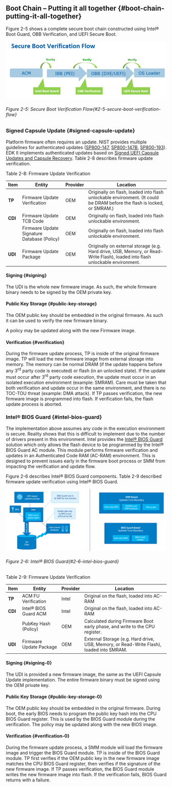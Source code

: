 <!--- @file
  boot-chain-putting-it-all-together.md for Understanding the UEFI Secure Boot Chain

  Copyright (c) 2019, Intel Corporation. All rights reserved.<BR>

  Redistribution and use in source (original document form) and 'compiled'
  forms (converted to PDF, epub, HTML and other formats) with or without
  modification, are permitted provided that the following conditions are met:

  1) Redistributions of source code (original document form) must retain the
     above copyright notice, this list of conditions and the following
     disclaimer as the first lines of this file unmodified.

  2) Redistributions in compiled form (transformed to other DTDs, converted to
     PDF, epub, HTML and other formats) must reproduce the above copyright
     notice, this list of conditions and the following disclaimer in the
     documentation and/or other materials provided with the distribution.

  THIS DOCUMENTATION IS PROVIDED BY TIANOCORE PROJECT "AS IS" AND ANY EXPRESS OR
  IMPLIED WARRANTIES, INCLUDING, BUT NOT LIMITED TO, THE IMPLIED WARRANTIES OF
  MERCHANTABILITY AND FITNESS FOR A PARTICULAR PURPOSE ARE DISCLAIMED. IN NO
  EVENT SHALL TIANOCORE PROJECT  BE LIABLE FOR ANY DIRECT, INDIRECT, INCIDENTAL,
  SPECIAL, EXEMPLARY, OR CONSEQUENTIAL DAMAGES (INCLUDING, BUT NOT LIMITED TO,
  PROCUREMENT OF SUBSTITUTE GOODS OR SERVICES; LOSS OF USE, DATA, OR PROFITS;
  OR BUSINESS INTERRUPTION) HOWEVER CAUSED AND ON ANY THEORY OF LIABILITY,
  WHETHER IN CONTRACT, STRICT LIABILITY, OR TORT (INCLUDING NEGLIGENCE OR
  OTHERWISE) ARISING IN ANY WAY OUT OF THE USE OF THIS DOCUMENTATION, EVEN IF
  ADVISED OF THE POSSIBILITY OF SUCH DAMAGE.

-->

## Boot Chain – Putting it all together {#boot-chain-putting-it-all-together}

Figure 2-5 shows a complete secure boot chain constructed using Intel® Boot Guard, OBB Verification, and UEFI Secure Boot.

![](/media/image6.png)

###### Figure 2-5: Secure Boot Verification Flow{#2-5-secure-boot-verification-flow}

### Signed Capsule Update {#signed-capsule-update}

Platform firmware often requires an update. NIST provides multiple guidelines for authenticated updates ([SP800-147](https://nvlpubs.nist.gov/nistpubs/Legacy/SP/nistspecialpublication800-147.pdf), [SP800-147B](https://nvlpubs.nist.gov/nistpubs/SpecialPublications/NIST.SP.800-147B.pdf), [SP800-193](https://nvlpubs.nist.gov/nistpubs/SpecialPublications/NIST.SP.800-193.pdf)). EDK II implements authenticated updates based on [Signed UEFI Capsule Updates and Capsule Recovery](https://github.com/tianocore-docs/Docs/raw/master/White_Papers/A_Tour_Beyond_BIOS_Capsule_Update_and_Recovery_in_EDK_II.pdf). Table 2-8 describes firmware update verification.

Table 2-8: Firmware Update Verification

| **Item** | **Entity** | **Provider** | **Location** |
| --- | --- | --- | --- |
| **TP** | Firmware Update Verification | OEM | Originally on flash, loaded into flash unlockable environment. (It could be DRAM before the flash is locked, or SMRAM.) |
| **CDI** | Firmware Update TCB Code | OEM | Originally on flash, loaded into flash unlockable environment. |
|  | Firmware Update Signature Database (Policy) | OEM | Originally on flash, loaded into flash unlockable environment. |
| **UDI** | Firmware Update Package | OEM | Originally on external storage (e.g. Hard drive, USB, Memory, or Read-Write Flash), loaded into flash unlockable environment. |

#### Signing {#signing}

The UDI is the whole new firmware image. As such, the whole firmware binary needs to be signed by the OEM private key.

#### Public Key Storage {#public-key-storage}

The OEM public key should be embedded in the original firmware. As such it can be used to verify the new firmware binary.

A policy may be updated along with the new Firmware image.

#### Verification {#verification}

During the firmware update process, TP is inside of the original firmware image. TP will load the new firmware image from external storage into memory. The memory can be normal DRAM (if the update happens before any 3<sup>rd</sup> party code is executed) or flash (in an unlocked state). If the update must occur after 3<sup>rd</sup> party code execution, the update must occur in an isolated execution environment (example: SMRAM). Care must be taken that both verification and update occur in the same environment, and there is no TOC-TOU threat (example: DMA attack). If TP passes verification, the new firmware image is programmed into flash. If verification fails, the flash update process is aborted.

### Intel® BIOS Guard {#intel-bios-guard}

The implementation above assumes any code in the execution environment is secure. Reality shows that this is difficult to implement due to the number of drivers present in this environment. Intel provides the [Intel® BIOS Guard](https://www.intel.com/content/dam/www/public/us/en/documents/white-papers/security-technologies-4th-gen-core-retail-paper.pdf) solution which only allows the flash device to be programmed by the Intel® BIOS Guard AC module. This module performs firmware verification and updates in an Authenticated Code RAM (AC-RAM) environment. This is designed to prevent issues early in the firmware boot process or SMM from impacting the verification and update flow.

Figure 2-6 describes Intel® BIOS Guard components. Table 2-9 described firmware update verification using Intel® BIOS Guard.

![](/media/image7.png)

###### Figure 2-6: Intel® BIOS Guard{#2-6-intel-bios-guard}

Table 2-9: Firmware Update Verification

| **Item** | **Entity** | **Provider** | **Location** |
| --- | --- | --- | --- |
| **TP** | ACM FU Verification | Intel | Original on the flash, loaded into AC-RAM |
| **CDI** | Intel® BIOS Guard ACM | Intel | Original on the flash, loaded into AC-RAM |
|  | PubKey Hash (Policy) | OEM | Calculated during Firmware Boot early phase, and write to the CPU register. |
| **UDI** | Firmware Update Package | OEM | External Storage (e.g. Hard drive, USB, Memory, or Read-Write Flash), loaded into SMRAM. |

#### Signing {#signing-0}

The UDI is provided a new firmware image, the same as the UEFI Capsule Update implementation. The entire firmware binary must be signed using the OEM private key.

#### Public Key Storage {#public-key-storage-0}

The OEM public key should be embedded in the original firmware. During boot, the early BIOS needs to program the public key hash into the CPU BIOS Guard register. This is used by the BIOS Guard module during the verification. The policy may be updated along with the new BIOS image.

#### Verification {#verification-0}

During the firmware update process, a SMM module will load the firmware image and trigger the BIOS Guard module. TP is inside of the BIOS Guard module. TP first verifies if the OEM public key in the new firmware image matches the CPU BIOS Guard register, then verifies if the signature of the new firmware image. If TP passes verification, the BIOS Guard module writes the new firmware image into flash. If the verification fails, BIOS Guard returns with a failure.